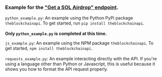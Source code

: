 ### Example for the <a href="https://docs.theblockchainapi.com/#tag/Solana-Wallet/paths/~1solana~1wallet~1airdrop/post">"Get a SOL Airdrop" endpoint</a>.

`python_example.py`: An example using the Python PyPi package `theblockchainapi`. To get started, run `pip install theblockchainapi`.<br/><br/>
<b>Only `python_example.py` is completed at this time.</b>

`js_example.py`: An example using the NPM package `theblockchainapi`. To get started, `npm install theblockchainapi`.<br/><br/>
`requests_example.py`: An example interacting directly with the API. If you're using a language other than Python or Javascript, this is useful because it shows you how to format the API request properly.<br/><br/>